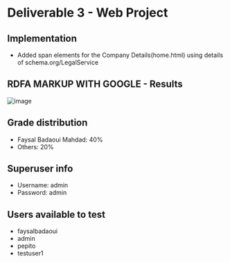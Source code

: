 # Deliverable 3 - Web Project
## Implementation
- Added span elements for the Company Details(home.html) using details of schema.org/LegalService

## RDFA MARKUP WITH GOOGLE - Results
![image](https://github.com/faysalbadaoui/Web-Project/assets/73638078/917c195b-df1b-4472-b740-f7750cb00fdf)

## Grade distribution
- Faysal Badaoui Mahdad: 40%
- Others: 20%
## Superuser info
- Username: admin
- Password: admin
## Users available to test
- faysalbadaoui
- admin
- pepito
- testuser1
